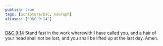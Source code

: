 ```yaml
---
publish: true
tags: [Scripture/DaC, noGraph]
aliases: ["D&C 9:14"]
---
```

[D&C 9:14](https://churchofjesuschrist.org/study/scriptures/dc-testament/dc/9?lang=eng&id=p14#p14) Stand fast in the work wherewith I have called you, and a hair of your head shall not be lost, and you shall be lifted up at the last day. Amen.





